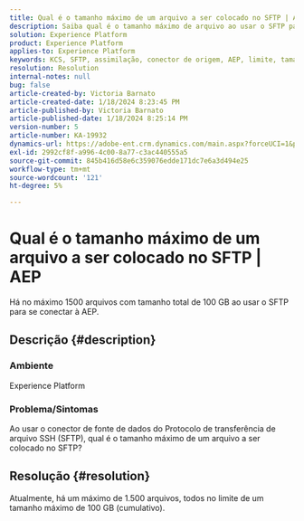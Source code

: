 ```yaml
---
title: Qual é o tamanho máximo de um arquivo a ser colocado no SFTP | AEP
description: Saiba qual é o tamanho máximo de arquivo ao usar o SFTP para se conectar à AEP.
solution: Experience Platform
product: Experience Platform
applies-to: Experience Platform
keywords: KCS, SFTP, assimilação, conector de origem, AEP, limite, tamanho
resolution: Resolution
internal-notes: null
bug: false
article-created-by: Victoria Barnato
article-created-date: 1/18/2024 8:23:45 PM
article-published-by: Victoria Barnato
article-published-date: 1/18/2024 8:25:14 PM
version-number: 5
article-number: KA-19932
dynamics-url: https://adobe-ent.crm.dynamics.com/main.aspx?forceUCI=1&pagetype=entityrecord&etn=knowledgearticle&id=10a28a75-3fb6-ee11-a569-6045bd006b25
exl-id: 2992cf8f-a996-4c00-8a77-c3ac440555a5
source-git-commit: 845b416d58e6c359076edde171dc7e6a3d494e25
workflow-type: tm+mt
source-wordcount: '121'
ht-degree: 5%

---
```


# Qual é o tamanho máximo de um arquivo a ser colocado no SFTP | AEP


Há no máximo 1500 arquivos com tamanho total de 100 GB ao usar o SFTP para se conectar à AEP.

## Descrição {#description}


### <b>Ambiente</b>

Experience Platform



### <b>Problema/Sintomas</b>

Ao usar o conector de fonte de dados do Protocolo de transferência de arquivo SSH (SFTP), qual é o tamanho máximo de um arquivo a ser colocado no SFTP?


## Resolução {#resolution}

Atualmente, há um máximo de 1.500 arquivos, todos no limite de um tamanho máximo de 100 GB (cumulativo).
